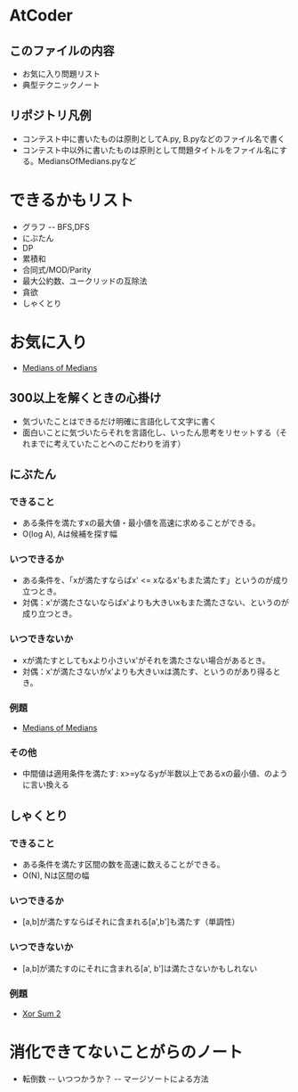 # AtCoder 
## このファイルの内容
- お気に入り問題リスト
- 典型テクニックノート
## リポジトリ凡例
- コンテスト中に書いたものは原則としてA.py, B.pyなどのファイル名で書く
- コンテスト中以外に書いたものは原則として問題タイトルをファイル名にする。MediansOfMedians.pyなど

# できるかもリスト
- グラフ
-- BFS,DFS
- にぶたん
- DP
- 累積和
- 合同式/MOD/Parity
- 最大公約数、ユークリッドの互除法
- 貪欲
- しゃくとり
# お気に入り
- [Medians of Medians](https://beta.atcoder.jp/contests/arc101/tasks/arc101_b)

## 300以上を解くときの心掛け
- 気づいたことはできるだけ明確に言語化して文字に書く
- 面白いことに気づいたらそれを言語化し、いったん思考をリセットする（それまでに考えていたことへのこだわりを消す）
## にぶたん
### できること
- ある条件を満たすxの最大値・最小値を高速に求めることができる。
- O(log A), Aは候補を探す幅
### いつできるか
- ある条件を、「xが満たすならばx' <= xなるx'もまた満たす」というのが成り立つとき。
- 対偶：x'が満たさないならばx'よりも大きいxもまた満たさない、というのが成り立つとき。
### いつできないか
- xが満たすとしてもxより小さいx'がそれを満たさない場合があるとき。
- 対偶：x'が満たさないがx'よりも大きいxは満たす、というのがあり得るとき。
### 例題
- [Medians of Medians](https://beta.atcoder.jp/contests/arc101/tasks/arc101_b)
### その他
- 中間値は適用条件を満たす: x>=yなるyが半数以上であるxの最小値、のように言い換える
## しゃくとり
### できること
- ある条件を満たす区間の数を高速に数えることができる。
- O(N), Nは区間の幅
### いつできるか
- [a,b]が満たすならばそれに含まれる[a',b']も満たす（単調性）
### いつできないか
- [a,b]が満たすのにそれに含まれる[a', b']は満たさないかもしれない
### 例題
- [Xor Sum 2](https://beta.atcoder.jp/contests/abc098/tasks/arc098_b)





# 消化できてないことがらのノート
- 転倒数
-- いつつかうか？
-- マージソートによる方法
